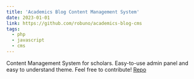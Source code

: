 ```yaml
---
title: 'Academics Blog Content Management System'
date: 2023-01-01
link: https://github.com/robuno/academics-blog-cms
tags:
  - php
  - javascript
  - cms
---
```


Content Management System for scholars. Easy-to-use admin panel and easy to understand theme. Feel free to contribute!
[Repo](https://github.com/robuno/academics-blog-cms)